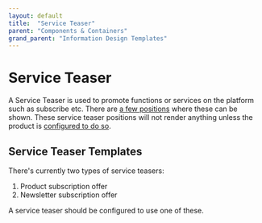 ```yaml
---
layout: default
title:  "Service Teaser"
parent: "Components & Containers"
grand_parent: "Information Design Templates"
---
```


# Service Teaser

A Service Teaser is used to promote functions or services on the platform such as subscribe etc. There are [a few positions](../field-types/field-type-page-position.md) where these can be shown. These service teaser positions will not render anything unless the product is [configured to do so](../configuration/service-teaser-positions).

## Service Teaser Templates

There's currently two types of service teasers:

1. Product subscription offer
2. Newsletter subscription offer

A service teaser should be configured to use one of these. 
